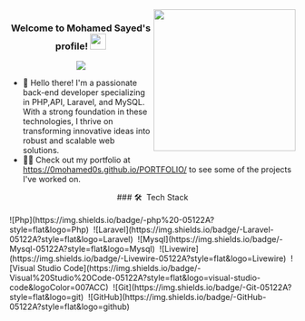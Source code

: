 
<img width="250" align="right" src="https://c.tenor.com/_DOBjnGspYAAAAAM/code-coding.gif">

<h3 align="center">
  Welcome to Mohamed Sayed's profile!
  <img src="https://media.giphy.com/media/hvRJCLFzcasrR4ia7z/giphy.gif" width="28">
</h3>

<!-- Typing SVG by DenverCoder1 - https://github.com/DenverCoder1/readme-typing-svg -->
<p align="center">
  <a href="https://github.com/DenverCoder1/readme-typing-svg"><img src="https://readme-typing-svg.herokuapp.com/?lines=Back%20End%20Developer;Always%20learning%20new%20things&font=Fira%20Code&center=true&width=440&height=45&color=f75c7e&vCenter=true&size=22"></a>
</p> 

- 🏢 Hello there! I'm a passionate back-end developer specializing in PHP,API, Laravel, and MySQL.
 With a strong foundation in these technologies, I thrive on transforming innovative ideas 
into robust and scalable web solutions.
- 👨‍💻 Check out my portfolio at https://0mohamed0s.github.io/PORTFOLIO/ to see some of the projects I've worked on.

<center>### 🛠 &nbsp;Tech Stack</center>
<br>
![Php](https://img.shields.io/badge/-php%20-05122A?style=flat&logo=Php)&nbsp;
![Laravel](https://img.shields.io/badge/-Laravel-05122A?style=flat&logo=Laravel)&nbsp;
![Mysql](https://img.shields.io/badge/-Mysql-05122A?style=flat&logo=Mysql)&nbsp;
![Livewire](https://img.shields.io/badge/-Livewire-05122A?style=flat&logo=Livewire)&nbsp;
![Visual Studio Code](https://img.shields.io/badge/-Visual%20Studio%20Code-05122A?style=flat&logo=visual-studio-code&logoColor=007ACC)&nbsp;
![Git](https://img.shields.io/badge/-Git-05122A?style=flat&logo=git)&nbsp;
![GitHub](https://img.shields.io/badge/-GitHub-05122A?style=flat&logo=github)&nbsp;

